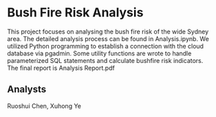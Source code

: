 # Bush Fire Risk Analysis
This project focuses on analysing the bush fire risk of the wide Sydney area. The detailed analysis process can be found in Analysis.ipynb. 
We utilized Python programming to establish a connection with the cloud database via pgadmin. 
Some utility functions are wrote to handle parameterized SQL statements and calculate bushfire risk indicators.<br/>
The final report is Analysis Report.pdf

## Analysts
Ruoshui Chen,
Xuhong Ye
